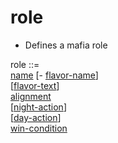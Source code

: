 # role
+ Defines a mafia role

role ::=<br>
[name](name.md) [- [flavor-name](flavor-name.md)]<br>
    [[flavor-text](flavor-text.md)]<br>
    [alignment](alignment.md)<br>
    [[night-action](night-action.md)]<br>
    [[day-action](day-action.md)]<br>
    [win-condition](win-condition.md)<br>
